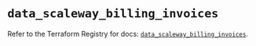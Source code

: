 # `data_scaleway_billing_invoices`

Refer to the Terraform Registry for docs: [`data_scaleway_billing_invoices`](https://registry.terraform.io/providers/scaleway/scaleway/2.53.0/docs/data-sources/billing_invoices).
